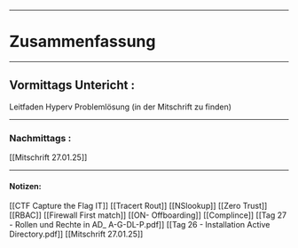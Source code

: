 

___

# Zusammenfassung











----

## Vormittags Untericht : 

Leitfaden Hyperv Problemlösung (in der Mitschrift zu finden)






----

### Nachmittags :

[[Mitschrift 27.01.25]]





___

#### Notizen: 
[[CTF Capture the Flag IT]]
[[Tracert Rout]]
[[NSlookup]]
[[Zero Trust]]
[[RBAC]]
[[Firewall First match]]
[[ON- Offboarding]]
[[Complince]]
[[Tag 27 - Rollen und Rechte in AD_ A-G-DL-P.pdf]]
[[Tag 26 - Installation Active Directory.pdf]]
[[Mitschrift 27.01.25]]
